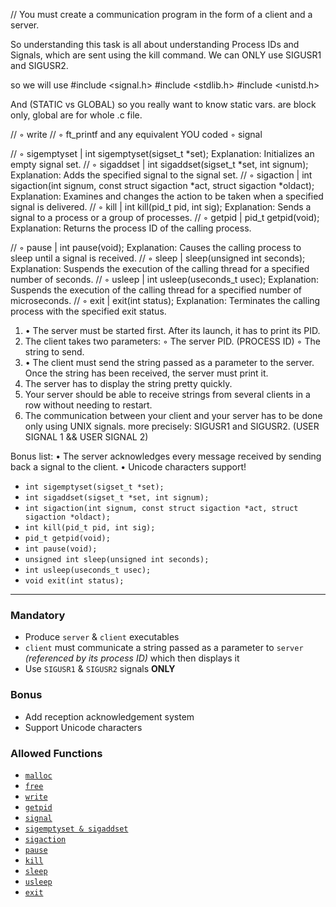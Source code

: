 
// You must create a communication program in the form of a client and a server.


So understanding this task is all about understanding Process IDs and Signals, which are sent using the kill command.
We can ONLY use SIGUSR1 and SIGUSR2.

so we will use
#include <signal.h>
#include <stdlib.h>
#include <unistd.h>

And (STATIC vs GLOBAL) so you really want to know static vars. are block only, global are for whole .c file.


// ◦ write
// ◦ ft_printf and any equivalent YOU coded ◦ signal

// ◦ sigemptyset  |  int sigemptyset(sigset_t *set); Explanation: Initializes an empty signal set.
// ◦ sigaddset  |  int sigaddset(sigset_t *set, int signum); Explanation: Adds the specified signal to the signal set.
// ◦ sigaction  |  int sigaction(int signum, const struct sigaction *act, struct sigaction *oldact); Explanation: Examines and changes the action to be taken when a specified signal is delivered.
// ◦ kill  |  int kill(pid_t pid, int sig); Explanation: Sends a signal to a process or a group of processes.
// ◦ getpid  |  pid_t getpid(void); Explanation: Returns the process ID of the calling process.
<!-- // ◦ malloc  -->
<!-- // ◦ free -->
// ◦ pause  |  int pause(void); Explanation: Causes the calling process to sleep until a signal is received.
// ◦ sleep  |  sleep(unsigned int seconds); Explanation: Suspends the execution of the calling thread for a specified number of seconds.
// ◦ usleep  | int usleep(useconds_t usec); Explanation: Suspends the execution of the calling thread for a specified number of microseconds.
// ◦ exit  |   exit(int status); Explanation: Terminates the calling process with the specified exit status.


1. • The server must be started first. After its launch, it has to print its PID.
2.   The client takes two parameters:
		◦ The server PID.  (PROCESS ID)
		◦ The string to send.
3. • The client must send the string passed as a parameter to the server. Once the string has been received, the server must print it.
4.   The server has to display the string pretty quickly.
5.   Your server should be able to receive strings from several clients in a row without needing to restart.
6.   The communication between your client and your server has to be done only using UNIX signals.
		more precisely:
		SIGUSR1 and SIGUSR2.  (USER SIGNAL 1   &&    USER SIGNAL 2)


Bonus list:
• The server acknowledges every message received by sending back a signal to the client.
• Unicode characters support!





- `int sigemptyset(sigset_t *set);`
- `int sigaddset(sigset_t *set, int signum);`
- `int sigaction(int signum, const struct sigaction *act, struct sigaction *oldact);`
- `int kill(pid_t pid, int sig);`
- `pid_t getpid(void);`
- `int pause(void);`
- `unsigned int sleep(unsigned int seconds);`
- `int usleep(useconds_t usec);`
- `void exit(int status);`



----

### Mandatory

- Produce `server` & `client` executables
- `client` must communicate a string passed as a parameter to `server` *(referenced by its process ID)* which then displays it
- Use `SIGUSR1` & `SIGUSR2` signals **ONLY**

### Bonus

- Add reception acknowledgement system
- Support Unicode characters

### Allowed Functions

- [`malloc`](https://man7.org/linux/man-pages/man3/free.3.html)
- [`free`](https://man7.org/linux/man-pages/man3/free.3.html)
- [`write`](https://man7.org/linux/man-pages/man2/write.2.html)
- [`getpid`](https://man7.org/linux/man-pages/man2/getpid.2.html)
- [`signal`](https://man7.org/linux/man-pages/man2/signal.2.html)
- [`sigemptyset & sigaddset`](https://man7.org/linux/man-pages/man3/sigsetops.3.html)
- [`sigaction`](https://man7.org/linux/man-pages/man2/sigaction.2.html)
- [`pause`](https://man7.org/linux/man-pages/man2/pause.2.html)
- [`kill`](https://man7.org/linux/man-pages/man2/kill.2.html)
- [`sleep`](https://man7.org/linux/man-pages/man3/sleep.3.html)
- [`usleep`](https://man7.org/linux/man-pages/man3/usleep.3.html)
- [`exit`](https://man7.org/linux/man-pages/man3/exit.3.html)
